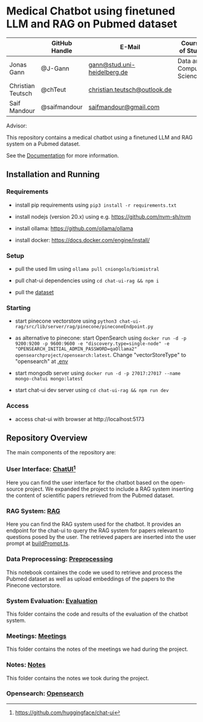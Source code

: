 # Medical Chatbot using finetuned LLM and RAG on Pubmed dataset

|                   | GitHub Handle | E-Mail                       | Course of Study           | Matriculation Number |
| ----------------- | ------------- | ---------------------------- | ------------------------- | -------------------- |
| Jonas Gann        | @J-Gann       | gann@stud.uni-heidelberg.de  | Data and Computer Science | 3367576              |
| Christian Teutsch | @chTeut       | christian.teutsch@outlook.de |                           |                      |
| Saif Mandour      | @saifmandour  | saifmandour@gmail.com        |                           |                      |

Advisor:

This repository contains a medical chatbot using a finetuned LLM and RAG system on a Pubmed dataset.

See the [Documentation](./DOCUMENTATION.md) for more information.

## Installation and Running

### Requirements

- install pip requirements using `pip3 install -r requirements.txt`

- install nodejs (version 20.x) using e.g. https://github.com/nvm-sh/nvm

- install ollama: https://github.com/ollama/ollama

- install docker: https://docs.docker.com/engine/install/

### Setup

- pull the used llm using `ollama pull cniongolo/biomistral`

- pull chat-ui dependencies using `cd chat-ui-rag && npm i`

- pull the [dataset](https://www.dropbox.com/scl/fi/hyrmwrvcjqc5huue84ici/pubmed_data.zip?rlkey=hrbuq31wvsou9r8elsfmrxstq&dl=0)

### Starting

- start pinecone vectorstore using `python3 chat-ui-rag/src/lib/server/rag/pinecone/pineconeEndpoint.py`

- as alternative to pinecone: start OpenSearch using `docker run -d -p 9200:9200 -p 9600:9600 -e "discovery.type=single-node" -e "OPENSEARCH_INITIAL_ADMIN_PASSWORD=qaOllama2" opensearchproject/opensearch:latest`. Change "vectorStoreType" to "opensearch" at [.env](./chat-ui-rag/.env)

- start mongodb server using `docker run -d -p 27017:27017 --name mongo-chatui mongo:latest`

- start chat-ui dev server using `cd chat-ui-rag && npm run dev`

### Access

- access chat-ui with browser at http://localhost:5173

## Repository Overview

The main components of the repository are:

### User Interface: [ChatUI](./chat-ui-rag/)[^1]

Here you can find the user interface for the chatbot based on the open-source project. We expanded the project to include a RAG system inserting the content of scientific papers retrieved from the Pubmed dataset.

### RAG System: [RAG](./chat-ui-rag/src/lib/server/rag/)

Here you can find the RAG system used for the chatbot. It provides an endpoint for the chat-ui to query the RAG system for papers relevant to questions posed by the user. The retrieved papers are inserted into the user prompt at [buildPrompt.ts](./chat-ui-rag/src/lib/buildPrompt.ts).

### Data Preprocessing: [Preprocessing](./preprocessing.ipynb)

This notebook containes the code we used to retrieve and process the Pubmed dataset as well as upload embeddings of the papers to the Pinecone vectorstore.

### System Evaluation: [Evaluation](./evaluation/)

This folder contains the code and results of the evaluation of the chatbot system.

### Meetings: [Meetings](./meetings)

This folder contains the notes of the meetings we had during the project.

### Notes: [Notes](./notes)

This folder contains the notes we took during the project.

### Opensearch: [Opensearch](./opensearch)

<!-- DESCRIBE -->

[^1]: https://github.com/huggingface/chat-ui
